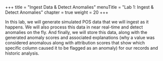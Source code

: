 +++
title = "Ingest Data & Detect Anomalies"
menuTitle = "Lab 1: Ingest & Detect Anomalies"
chapter = true
weight = 20
+++

In this lab, we will generate simulated POS data that we will ingest as it happens. We will also process this data in near real-time and detect anomalies on the fly. And finally, we will store this data, along with the generated anomaly scores and associated explanations (why a value was considered anomalous along with attribution scores that show which specific column caused it to be flagged as an anomaly) for our records and historic analysis.
